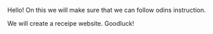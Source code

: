 Hello! On this we will make sure that we can follow odins instruction.

We will create a receipe website. Goodluck!